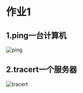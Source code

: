 # 作业1
##  1.ping一台计算机
![ping](https://github.com/xuchuyu/computernet/blob/master/img/ping.PNG)

##  2.tracert一个服务器
![tracert](https://github.com/xuchuyu/computernet/blob/master/img/tracert.PNG)
